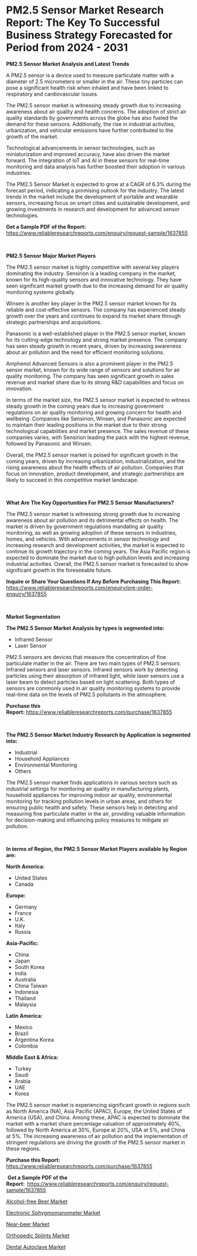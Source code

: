<p><h1>PM2.5 Sensor Market Research Report: The Key To Successful Business Strategy Forecasted for Period from 2024 - 2031</h1></p><p><strong>PM2.5 Sensor Market Analysis and Latest Trends</strong></p>
<p><p>A PM2.5 sensor is a device used to measure particulate matter with a diameter of 2.5 micrometers or smaller in the air. These tiny particles can pose a significant health risk when inhaled and have been linked to respiratory and cardiovascular issues.</p><p>The PM2.5 sensor market is witnessing steady growth due to increasing awareness about air quality and health concerns. The adoption of strict air quality standards by governments across the globe has also fueled the demand for these sensors. Additionally, the rise in industrial activities, urbanization, and vehicular emissions have further contributed to the growth of the market.</p><p>Technological advancements in sensor technologies, such as miniaturization and improved accuracy, have also driven the market forward. The integration of IoT and AI in these sensors for real-time monitoring and data analysis has further boosted their adoption in various industries.</p><p>The PM2.5 Sensor Market is expected to grow at a CAGR of 6.3% during the forecast period, indicating a promising outlook for the industry. The latest trends in the market include the development of portable and wearable sensors, increasing focus on smart cities and sustainable development, and growing investments in research and development for advanced sensor technologies.</p></p>
<p><strong>Get a Sample PDF of the Report:&nbsp;</strong> <a href="https://www.reliableresearchreports.com/enquiry/request-sample/1637855">https://www.reliableresearchreports.com/enquiry/request-sample/1637855</a></p>
<p>&nbsp;</p>
<p><strong>PM2.5 Sensor Major Market Players</strong></p>
<p><p>The PM2.5 sensor market is highly competitive with several key players dominating the industry. Sensirion is a leading company in the market, known for its high-quality sensors and innovative technology. They have seen significant market growth due to the increasing demand for air quality monitoring systems globally.</p><p>Winsen is another key player in the PM2.5 sensor market known for its reliable and cost-effective sensors. The company has experienced steady growth over the years and continues to expand its market share through strategic partnerships and acquisitions.</p><p>Panasonic is a well-established player in the PM2.5 sensor market, known for its cutting-edge technology and strong market presence. The company has seen steady growth in recent years, driven by increasing awareness about air pollution and the need for efficient monitoring solutions.</p><p>Amphenol Advanced Sensors is also a prominent player in the PM2.5 sensor market, known for its wide range of sensors and solutions for air quality monitoring. The company has seen significant growth in sales revenue and market share due to its strong R&D capabilities and focus on innovation.</p><p>In terms of the market size, the PM2.5 sensor market is expected to witness steady growth in the coming years due to increasing government regulations on air quality monitoring and growing concern for health and wellbeing. Companies like Sensirion, Winsen, and Panasonic are expected to maintain their leading positions in the market due to their strong technological capabilities and market presence. The sales revenue of these companies varies, with Sensirion leading the pack with the highest revenue, followed by Panasonic and Winsen. </p><p>Overall, the PM2.5 sensor market is poised for significant growth in the coming years, driven by increasing urbanization, industrialization, and the rising awareness about the health effects of air pollution. Companies that focus on innovation, product development, and strategic partnerships are likely to succeed in this competitive market landscape.</p></p>
<p>&nbsp;</p>
<p><strong>What Are The Key Opportunities For PM2.5 Sensor Manufacturers?</strong></p>
<p><p>The PM2.5 sensor market is witnessing strong growth due to increasing awareness about air pollution and its detrimental effects on health. The market is driven by government regulations mandating air quality monitoring, as well as growing adoption of these sensors in industries, homes, and vehicles. With advancements in sensor technology and increasing research and development activities, the market is expected to continue its growth trajectory in the coming years. The Asia Pacific region is expected to dominate the market due to high pollution levels and increasing industrial activities. Overall, the PM2.5 sensor market is forecasted to show significant growth in the foreseeable future.</p></p>
<p><strong>Inquire or Share Your Questions If Any Before Purchasing This Report:</strong> <a href="https://www.reliableresearchreports.com/enquiry/pre-order-enquiry/1637855">https://www.reliableresearchreports.com/enquiry/pre-order-enquiry/1637855</a></p>
<p>&nbsp;</p>
<p><strong>Market Segmentation</strong></p>
<p><strong>The PM2.5 Sensor Market Analysis by types is segmented into:</strong></p>
<p><ul><li>Infrared Sensor</li><li>Laser Sensor</li></ul></p>
<p><p>PM2.5 sensors are devices that measure the concentration of fine particulate matter in the air. There are two main types of PM2.5 sensors: Infrared sensors and laser sensors. Infrared sensors work by detecting particles using their absorption of infrared light, while laser sensors use a laser beam to detect particles based on light scattering. Both types of sensors are commonly used in air quality monitoring systems to provide real-time data on the levels of PM2.5 pollutants in the atmosphere.</p></p>
<p><strong>Purchase this Report:&nbsp;</strong><a href="https://www.reliableresearchreports.com/purchase/1637855">https://www.reliableresearchreports.com/purchase/1637855</a></p>
<p>&nbsp;</p>
<p><strong>The PM2.5 Sensor Market Industry Research by Application is segmented into:</strong></p>
<p><ul><li>Industrial</li><li>Household Appliances</li><li>Environmental Monitoring</li><li>Others</li></ul></p>
<p><p>The PM2.5 sensor market finds applications in various sectors such as industrial settings for monitoring air quality in manufacturing plants, household appliances for improving indoor air quality, environmental monitoring for tracking pollution levels in urban areas, and others for ensuring public health and safety. These sensors help in detecting and measuring fine particulate matter in the air, providing valuable information for decision-making and influencing policy measures to mitigate air pollution.</p></p>
<p>&nbsp;</p>
<p><strong>In terms of Region, the PM2.5 Sensor Market Players available by Region are:</strong></p>
<p>
    <p> <strong> North America: </strong>
        <ul>
            <li>United States</li>
            <li>Canada</li>
        </ul>
        </p> 
    <p> <strong> Europe: </strong>
        <ul>
            <li>Germany</li>
            <li>France</li>
            <li>U.K.</li>
            <li>Italy</li>
            <li>Russia</li>
        </ul>
        </p> 
    <p> <strong> Asia-Pacific: </strong>
        <ul>
            <li>China</li>
            <li>Japan</li>
            <li>South Korea</li>
            <li>India</li>
            <li>Australia</li>
            <li>China Taiwan</li>
            <li>Indonesia</li>
            <li>Thailand</li>
            <li>Malaysia</li>
        </ul>
        </p> 
    <p> <strong> Latin America: </strong>
        <ul>
            <li>Mexico</li>
            <li>Brazil</li>
            <li>Argentina Korea</li>
            <li>Colombia</li>
        </ul>
        </p> 
    <p> <strong> Middle East & Africa: </strong>
        <ul>
            <li>Turkey</li>
            <li>Saudi</li>
            <li>Arabia</li>
            <li>UAE</li>
            <li>Korea</li>
        </ul>
    </p>
    </p>
<p><p>The PM2.5 sensor market is experiencing significant growth in regions such as North America (NA), Asia Pacific (APAC), Europe, the United States of America (USA), and China. Among these, APAC is expected to dominate the market with a market share percentage valuation of approximately 40%, followed by North America at 30%, Europe at 20%, USA at 5%, and China at 5%. The increasing awareness of air pollution and the implementation of stringent regulations are driving the growth of the PM2.5 sensor market in these regions.</p></p>
<p><strong>Purchase this Report: </strong><a href="https://www.reliableresearchreports.com/purchase/1637855">https://www.reliableresearchreports.com/purchase/1637855</a></p>
<p>&nbsp;<strong>Get a Sample PDF of the Report:&nbsp;&nbsp;</strong><a href="https://www.reliableresearchreports.com/enquiry/request-sample/1637855">https://www.reliableresearchreports.com/enquiry/request-sample/1637855</a></p>
<p><strong></strong></p>
<p><p><a href="https://github.com/bobicer/Market-Research-Report-List-1/blob/main/alcohol-free-beer-market.md">Alcohol-free Beer Market</a></p><p><a href="https://medium.com/@brayanborer_28299/electronic-sphygmomanometer-market-share-evolution-and-market-growth-trends-2024-2031-aa26544e23e2">Electronic Sphygmomanometer Market</a></p><p><a href="https://github.com/globismark/Market-Research-Report-List-1/blob/main/near-beer-market.md">Near-beer Market</a></p><p><a href="https://medium.com/@brayanborer_28299/orthopedic-splints-market-outlook-industry-overview-and-forecast-2024-to-2031-0cb7b9e559c5">Orthopedic Splints Market</a></p><p><a href="https://medium.com/@brayanborer_28299/dental-autoclave-market-share-evolution-and-market-growth-trends-2024-2031-ad2ef22b991d">Dental Autoclave Market</a></p></p>